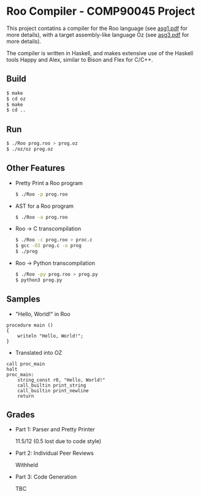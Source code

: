 # Roo Compiler - COMP90045 Project

This project contatins a compiler for the Roo language (see [asg1.pdf](https://github.com/jimbxb/comp90045-project/blob/master/spec/asg1.pdf) for more details), 
with a target assembly-like language Oz (see [asg3.pdf](https://github.com/jimbxb/comp90045-project/blob/master/spec/asg3.pdf) for more details).

The compiler is written in Haskell, and makes extensive use of the Haskell tools Happy and Alex, similar to Bison and Flex for C/C++.

## Build
```sh
$ make
$ cd oz
$ make
$ cd ..
```

## Run
```sh
$ ./Roo prog.roo > prog.oz
$ ./oz/oz prog.oz
```

## Other Features
* Pretty Print a Roo program

  ```sh
  $ ./Roo -p prog.roo
  ```
  
* AST for a Roo program

  ```sh
  $ ./Roo -a prog.roo
  ```
  
* Roo -> C transcompilation

  ```sh
  $ ./Roo -c prog.roo > proc.c
  $ gcc -O3 prog.c -o prog
  $ ./prog
  ```
  
* Roo -> Python transcompilation

  ```sh
  $ ./Roo -py prog.roo > prog.py
  $ python3 prog.py
  ```

## Samples

* "Hello, World!" in Roo
```
procedure main ()
{
    writeln "Hello, World!";
}
```

* Translated into OZ
```
call proc_main
halt
proc_main:
    string_const r0, "Hello, World!"
    call_builtin print_string
    call_builtin print_newline
    return
```
  
## Grades
* Part 1: Parser and Pretty Printer
  
  11.5/12 (0.5 lost due to code style)
  
* Part 2: Individual Peer Reviews

  Withheld
  
* Part 3: Code Generation

  TBC

